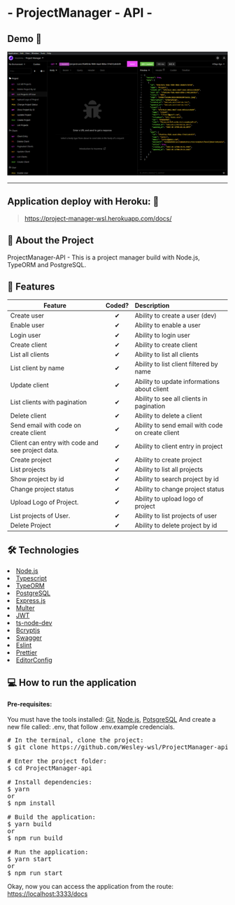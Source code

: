 # - ProjectManager - API -

## Demo 📸

<p align='center'> <img src='.github/project-manager.png'/></p>

<hr/>

## Application deploy with Heroku: :dash:

> https://project-manager-wsl.herokuapp.com/docs/

## 📖 About the Project

ProjectManager-API - This is a project manager build with Node.js, TypeORM and PostgreSQL.

## 📗 Features

| Feature  |  Coded?       | Description  |
|----------|:-------------:|:-------------|
| Create user | &#10004; | Ability to create a user (dev) |
| Enable user | &#10004; | Ability to enable a user |
| Login user | &#10004; | Ability to login user |
| Create client | &#10004; | Ability to create client |
| List all clients | &#10004; | Ability to list all clients |
| List client by name | &#10004; | Ability to list client filtered by name |
| Update client | &#10004; | Ability to update informations about client |
| List clients with pagination | &#10004; | Ability to see all clients in pagination |
| Delete client | &#10004; | Ability to delete a client |
| Send email with code on create client | &#10004; | Ability to send email with code on create client |
| Client can entry with code and see project data. | &#10004; | Ability to client entry in project |
| Create project | &#10004; | Ability to create project |
| List projects | &#10004; | Ability to list all projects |
| Show project by id | &#10004; | Ability to search project by id |
| Change project status | &#10004; | Ability to change project status |
| Upload Logo of Project. | &#10004; | Ability to upload logo of project |
| List projects of User. | &#10004; | Ability to list projects of user |
| Delete Project | &#10004; | Ability to delete project by id |


## 🛠 Technologies

<li><a href="https://nodejs.org/en/">Node.js</a></li>
<li><a href="Typescriptlang.org">Typescript</a></li>
<li><a href="https://typeorm.io/#/">TypeORM</a></li>
<li><a href="https://www.postgresql.org">PostgreSQL</a></li>
<li><a href="https://expressjs.com">Express.js</a></li>
<li><a href="https://www.npmjs.com/package/multer">Multer</a></li>
<li><a href="https://jwt.io">JWT</a></li>
<li><a href="https://www.npmjs.com/package/ts-node-dev">ts-node-dev</a></li>
<li><a href="https://www.npmjs.com/package/bcryptjs">Bcryptjs</a></li>
<li><a href="Swagger.io">Swagger</a></li>
<li><a href="https://eslint.org">Eslint</a></li>
<li><a href="https://prettier.io">Prettier</a></li>
<li><a href="https://editorconfig.org">EditorConfig</a></li>

## 💻 How to run the application

#### Pre-requisites:
You must have the tools installed:  <a href="">Git</a>, <a href="">Node.js</a>, <a href="">PotsgreSQL</a> And create a new file called: .env, that follow .env.example credencials.

<pre>
# In the terminal, clone the project:
$ git clone https://github.com/Wesley-wsl/ProjectManager-api.git

# Enter the project folder:
$ cd ProjectManager-api

# Install dependencies:
$ yarn
or
$ npm install

# Build the application:
$ yarn build
or
$ npm run build

# Run the application:
$ yarn start
or
$ npm run start
</pre>

Okay, now you can access the application from the route:  <a href="https://localhost:3333/docs">https://localhost:3333/docs</a>
